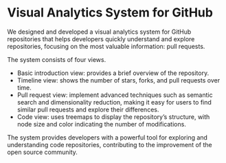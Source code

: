# Visual Analytics System for GitHub



We designed and developed a visual analytics system for GitHub repositories that helps developers quickly understand and explore repositories, focusing on the most valuable information: pull requests.

The system consists of four views. 

- Basic introduction view: provides a brief overview of the repository. 
- Timeline view: shows the number of stars, forks, and pull requests over time. 
- Pull request view: implement advanced techniques such as semantic search and dimensionality reduction, making it easy for users to find similar pull requests and explore their differences. 
-  Code view: uses treemaps to display the repository’s structure, with node size and color indicating the number of modifications. 

The system provides developers with a powerful tool for exploring and understanding code repositories, contributing to the improvement of the open source community.